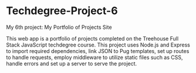 # Techdegree-Project-6
My 6th project: My Portfolio of Projects Site

This web app is a portfolio of projects completed on the Treehouse Full Stack JavaScript techdegree course. This project uses Node.js and Express to import required dependencies, link JSON to Pug templates, set up routes to handle requests, employ middleware to utilize static files such as CSS, handle errors and set up a server to serve the project.
